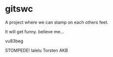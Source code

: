 # gitswc
A project where we can stamp on each others feet.

It will get funny. believe me...

vu83beg

STOMPEDE! lalelu
Torsten AKB

